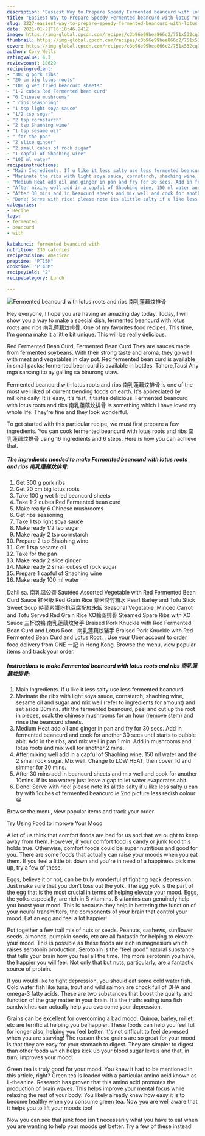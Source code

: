 ```yaml
---
description: "Easiest Way to Prepare Speedy Fermented beancurd with lotus roots and ribs 南乳蓮藕炆排骨"
title: "Easiest Way to Prepare Speedy Fermented beancurd with lotus roots and ribs 南乳蓮藕炆排骨"
slug: 2227-easiest-way-to-prepare-speedy-fermented-beancurd-with-lotus-roots-and-ribs
date: 2021-01-21T16:10:46.241Z
image: https://img-global.cpcdn.com/recipes/c3b96e99bea866c2/751x532cq70/fermented-beancurd-with-lotus-roots-and-ribs-南乳蓮藕炆排骨-recipe-main-photo.jpg
thumbnail: https://img-global.cpcdn.com/recipes/c3b96e99bea866c2/751x532cq70/fermented-beancurd-with-lotus-roots-and-ribs-南乳蓮藕炆排骨-recipe-main-photo.jpg
cover: https://img-global.cpcdn.com/recipes/c3b96e99bea866c2/751x532cq70/fermented-beancurd-with-lotus-roots-and-ribs-南乳蓮藕炆排骨-recipe-main-photo.jpg
author: Cory Wells
ratingvalue: 4.3
reviewcount: 10629
recipeingredient:
- "300 g pork ribs"
- "20 cm big lotus roots"
- "100 g wet fried beancurd sheets"
- "1-2 cubes Red Fermented bean curd"
- "6 Chinese mushrooms"
- " ribs seasoning"
- "1 tsp light soya sauce"
- "1/2 tsp sugar"
- "2 tsp cornstarch"
- "2 tsp Shaohing wine"
- "1 tsp sesame oil"
- " for the pan"
- "2 slice ginger"
- "2 small cubes of rock sugar"
- "1 capful of Shaohing wine"
- "100 ml water"
recipeinstructions:
- "Main Ingredients. If u like it less salty use less fermented beancurd."
- "Marinate the ribs with light soya sauce, cornstarch, shaohing wine, sesame oil and sugar and mix well (refer to ingredients for amount) and set aside 30mins. stir the fermented beancurd, peel and cut up the root in pieces, soak the chinese mushrooms for an hour (remove stem) and rinse the beancurd sheets."
- "Medium Heat add oil and ginger in pan and fry for 30 secs. Add in fermented beancurd and cook for another 30 secs until starts to bubble abit. Add in the ribs, and mix well in pan 1 min. Add in mushrooms and lotus roots and mix well for another 2 mins."
- "After mixing well add in a capful of Shaohing wine, 150 ml water and the 2 small rock sugar. Mix well. Change to LOW HEAT, then cover lid and simmer for 30 mins."
- "After 30 mins add in beancurd sheets and mix well and cook for another 10mins. If its too watery just leave a gap to let water evaporates abit."
- "Done! Serve with rice! please note its alittle salty if u like less salty u can try with 1cubes of fermented beancurd ie 2nd picture less redish colour 😀"
categories:
- Recipe
tags:
- fermented
- beancurd
- with

katakunci: fermented beancurd with 
nutrition: 230 calories
recipecuisine: American
preptime: "PT15M"
cooktime: "PT43M"
recipeyield: "2"
recipecategory: Lunch

---
```



![Fermented beancurd with lotus roots and ribs 南乳蓮藕炆排骨](https://img-global.cpcdn.com/recipes/c3b96e99bea866c2/751x532cq70/fermented-beancurd-with-lotus-roots-and-ribs-南乳蓮藕炆排骨-recipe-main-photo.jpg)

Hey everyone, I hope you are having an amazing day today. Today, I will show you a way to make a special dish, fermented beancurd with lotus roots and ribs 南乳蓮藕炆排骨. One of my favorites food recipes. This time, I'm gonna make it a little bit unique. This will be really delicious.

Red Fermented Bean Curd, Fermented Bean Curd They are sauces made from fermented soybeans. With their strong taste and aroma, they go well with meat and vegetables in clay pot. Red fermented bean curd is available in small packs; fermented bean curd is available in bottles. Tahore,Tausi Any mga sarsang ito ay galling sa binurong utaw.

Fermented beancurd with lotus roots and ribs 南乳蓮藕炆排骨 is one of the most well liked of current trending foods on earth. It's appreciated by millions daily. It is easy, it's fast, it tastes delicious. Fermented beancurd with lotus roots and ribs 南乳蓮藕炆排骨 is something which I have loved my whole life. They're fine and they look wonderful.


To get started with this particular recipe, we must first prepare a few ingredients. You can cook fermented beancurd with lotus roots and ribs 南乳蓮藕炆排骨 using 16 ingredients and 6 steps. Here is how you can achieve that.

<!--inarticleads1-->

##### The ingredients needed to make Fermented beancurd with lotus roots and ribs 南乳蓮藕炆排骨:

1. Get 300 g pork ribs
1. Get 20 cm big lotus roots
1. Take 100 g wet fried beancurd sheets
1. Take 1-2 cubes Red Fermented bean curd
1. Make ready 6 Chinese mushrooms
1. Get  ribs seasoning
1. Take 1 tsp light soya sauce
1. Make ready 1/2 tsp sugar
1. Make ready 2 tsp cornstarch
1. Prepare 2 tsp Shaohing wine
1. Get 1 tsp sesame oil
1. Take  for the pan
1. Make ready 2 slice ginger
1. Make ready 2 small cubes of rock sugar
1. Prepare 1 capful of Shaohing wine
1. Make ready 100 ml water


Dahil sa. 南乳温公齋 Sautéed Assorted Vegetable with Red Fermented Bean Curd Sauce 紅米飯 Red Grain Rice 薏米腐竹糖水 Pearl Barley and Tofu Stick Sweet Soup 時菜素蟹粉扒豆腐配紅米飯 Seasonal Vegetable ,Minced Carrot and Tofu Served Red Grain Rice XO醬蒸排骨 Steamed Spare Ribs with XO Sauce 三杯炆鴨 南乳蓮藕炆豬手 Braised Pork Knuckle with Red Fermented Bean Curd and Lotus Root . 南乳蓮藕炆豬手 Braised Pork Knuckle with Red Fermented Bean Curd and Lotus Root. . Use your Uber account to order food delivery from ONE 一記 in Hong Kong. Browse the menu, view popular items and track your order. 

<!--inarticleads2-->

##### Instructions to make Fermented beancurd with lotus roots and ribs 南乳蓮藕炆排骨:

1. Main Ingredients. If u like it less salty use less fermented beancurd.
1. Marinate the ribs with light soya sauce, cornstarch, shaohing wine, sesame oil and sugar and mix well (refer to ingredients for amount) and set aside 30mins. stir the fermented beancurd, peel and cut up the root in pieces, soak the chinese mushrooms for an hour (remove stem) and rinse the beancurd sheets.
1. Medium Heat add oil and ginger in pan and fry for 30 secs. Add in fermented beancurd and cook for another 30 secs until starts to bubble abit. Add in the ribs, and mix well in pan 1 min. Add in mushrooms and lotus roots and mix well for another 2 mins.
1. After mixing well add in a capful of Shaohing wine, 150 ml water and the 2 small rock sugar. Mix well. Change to LOW HEAT, then cover lid and simmer for 30 mins.
1. After 30 mins add in beancurd sheets and mix well and cook for another 10mins. If its too watery just leave a gap to let water evaporates abit.
1. Done! Serve with rice! please note its alittle salty if u like less salty u can try with 1cubes of fermented beancurd ie 2nd picture less redish colour 😀


Browse the menu, view popular items and track your order. 

Try Using Food to Improve Your Mood


A lot of us think that comfort foods are bad for us and that we ought to keep away from them. However, if your comfort food is candy or junk food this holds true. Otherwise, comfort foods could be super nutritious and good for you. There are some foods that actually can raise your moods when you eat them. If you feel a little bit down and you're in need of a happiness pick me up, try a few of these.

Eggs, believe it or not, can be truly wonderful at fighting back depression. Just make sure that you don't toss out the yolk. The egg yolk is the part of the egg that is the most crucial in terms of helping elevate your mood. Eggs, the yolks especially, are rich in B vitamins. B vitamins can genuinely help you boost your mood. This is because they help in bettering the function of your neural transmitters, the components of your brain that control your mood. Eat an egg and feel a lot happier!

Put together a few trail mix of nuts or seeds. Peanuts, cashews, sunflower seeds, almonds, pumpkin seeds, etc are all fantastic for helping to elevate your mood. This is possible as these foods are rich in magnesium which raises serotonin production. Serotonin is the "feel good" natural substance that tells your brain how you feel all the time. The more serotonin you have, the happier you will feel. Not only that but nuts, particularly, are a fantastic source of protein.

If you would like to fight depression, you should eat some cold water fish. Cold water fish like tuna, trout and wild salmon are chock full of DHA and omega-3 fatty acids. These are two substances that boost the quality and function of the gray matter in your brain. It's the truth: eating tuna fish sandwiches can actually help you overcome your depression. 

Grains can be excellent for overcoming a bad mood. Quinoa, barley, millet, etc are terrific at helping you be happier. These foods can help you feel full for longer also, helping you feel better. It's not difficult to feel depressed when you are starving! The reason these grains are so great for your mood is that they are easy for your stomach to digest. They are simpler to digest than other foods which helps kick up your blood sugar levels and that, in turn, improves your mood.

Green tea is truly good for your mood. You knew it had to be mentioned in this article, right? Green tea is loaded with a particular amino acid known as L-theanine. Research has proven that this amino acid promotes the production of brain waves. This helps improve your mental focus while relaxing the rest of your body. You likely already knew how easy it is to become healthy when you consume green tea. Now you are well aware that it helps you to lift your moods too!

Now you can see that junk food isn't necessarily what you have to eat when you are wanting to help your moods get better. Try a few of these instead!

